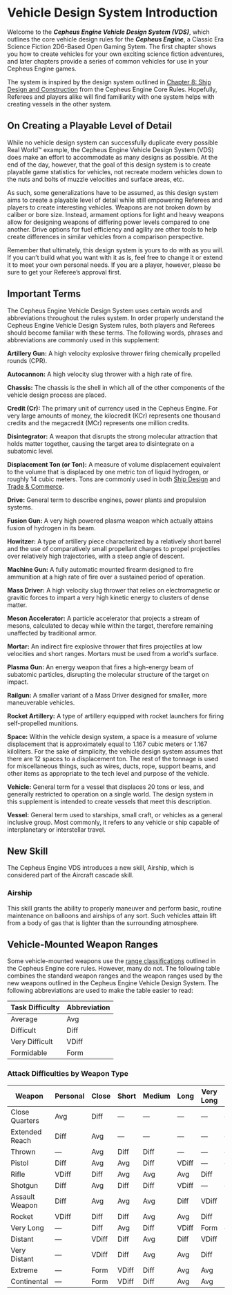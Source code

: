 # Vehicle Design System Introduction

Welcome to the **_Cepheus Engine Vehicle Design System (VDS)_**, which outlines the core vehicle design rules for the **_Cepheus Engine_**, a Classic Era Science Fiction 2D6-Based Open Gaming Sytem. The first chapter shows you how to create vehicles for your own exciting science fiction adventures, and later chapters provide a series of common vehicles for use in your Cepheus Engine games.

The system is inspired by the design system outlined in [Chapter 8: Ship Design and Construction](../book2/ship-design-and-construction.md) from the Cepheus Engine Core Rules. Hopefully, Referees and players alike will find familiarity with one system helps with creating vessels in the other system.

## On Creating a Playable Level of Detail

While no vehicle design system can successfully duplicate every possible Real World™ example, the Cepheus Engine Vehicle Design System (VDS) does make an effort to accommodate as many designs as possible. At the end of the day, however, that the goal of this design system is to create playable game statistics for vehicles, not recreate modern vehicles down to the nuts and bolts of muzzle velocities and surface areas, etc.

As such, some generalizations have to be assumed, as this design system aims to create a playable level of detail while still empowering Referees and players to create interesting vehicles. Weapons are not broken down by caliber or bore size. Instead, armament options for light and heavy weapons allow for designing weapons of differing power levels compared to one another. Drive options for fuel efficiency and agility are other tools to help create differences in similar vehicles from a comparison perspective.

Remember that ultimately, this design system is yours to do with as you will. If you can’t build what you want with it as is, feel free to change it or extend it to meet your own personal needs. If you are a player, however, please be sure to get your Referee’s approval first.

## Important Terms

The Cepheus Engine Vehicle Design System uses certain words and abbreviations throughout the rules system. In order properly understand the Cepheus Engine Vehicle Design System rules, both players and Referees should become familiar with these terms. The following words, phrases and abbreviations are commonly used in this supplement:

**Artillery Gun:** A high velocity explosive thrower firing chemically propelled rounds (CPR).

**Autocannon:** A high velocity slug thrower with a high rate of fire.

**Chassis:** The chassis is the shell in which all of the other components of the vehicle design process are placed.

**Credit (Cr):** The primary unit of currency used in the Cepheus Engine. For very large amounts of money, the kilocredit (KCr) represents one thousand credits and the megacredit (MCr) represents one million credits.

**Disintegrator:** A weapon that disrupts the strong molecular attraction that holds matter together, causing the target area to disintegrate on a subatomic level.

**Displacement Ton (or Ton):** A measure of volume displacement equivalent to the volume that is displaced by one metric ton of liquid hydrogen, or roughly 14 cubic meters. Tons are commonly used in both [Ship Design](../book2/ship-design-and-construction.md) and [Trade & Commerce](../book2/trade-and-commerce.md).

**Drive:** General term to describe engines, power plants and propulsion systems.

**Fusion Gun:** A very high powered plasma weapon which actually attains fusion of hydrogen in its beam.

**Howitzer:** A type of artillery piece characterized by a relatively short barrel and the use of comparatively small propellant charges to propel projectiles over relatively high trajectories, with a steep angle of descent.

**Machine Gun:** A fully automatic mounted firearm designed to fire ammunition at a high rate of fire over a sustained period of operation.

**Mass Driver:** A high velocity slug thrower that relies on electromagnetic or gravitic forces to impart a very high kinetic energy to clusters of dense matter.

**Meson Accelerator:** A particle accelerator that projects a stream of mesons, calculated to decay while within the target, therefore remaining unaffected by traditional armor.

**Mortar:** An indirect fire explosive thrower that fires projectiles at low velocities and short ranges. Mortars must be used from a world's surface.

**Plasma Gun:** An energy weapon that fires a high-energy beam of subatomic particles, disrupting the molecular structure of the target on impact.

**Railgun:** A smaller variant of a Mass Driver designed for smaller, more maneuverable vehicles.

**Rocket Artillery:** A type of artillery equipped with rocket launchers for firing self-propelled munitions.

**Space:** Within the vehicle design system, a space is a measure of volume displacement that is approximately equal to 1.167 cubic meters or 1.167 kiloliters. For the sake of simplicity, the vehicle design system assumes that there are 12 spaces to a displacement ton. The rest of the tonnage is used for miscellaneous things, such as wires, ducts, rope, support beams, and other items as appropriate to the tech level and purpose of the vehicle.

**Vehicle:** General term for a vessel that displaces 20 tons or less, and generally restricted to operation on a single world. The design system in this supplement is intended to create vessels that meet this description.

**Vessel:** General term used to starships, small craft, or vehicles as a general inclusive group. Most commonly, it refers to any vehicle or ship capable of interplanetary or interstellar travel.

## New Skill

The Cepheus Engine VDS introduces a new skill, Airship, which is considered part of the Aircraft cascade skill.

### Airship

This skill grants the ability to properly maneuver and perform basic, routine maintenance on balloons and airships of any sort. Such vehicles attain lift from a body of gas that is lighter than the surrounding atmosphere.

## Vehicle-Mounted Weapon Ranges

Some vehicle-mounted weapons use the [range classifications](../book1/personal-combat.md#range) outlined in the Cepheus Engine core rules. However, many do not. The following table combines the standard weapon ranges and the weapon ranges used by the new weapons outlined in the Cepheus Engine Vehicle Design System. The following abbreviations are used to make the table easier to read:

| Task Difficulty | Abbreviation |
| --- | --- |
| Average | Avg |
| Difficult | Diff |
| Very Difficult | VDiff |
| Formidable | Form |

### Attack Difficulties by Weapon Type

| Weapon | Personal | Close | Short | Medium | Long | Very Long | Distant | Very Distant | Extreme | Continental |
| --- | --- | --- | --- | --- | --- | --- | --- | --- | --- | --- |
| Close Quarters | Avg | Diff | — | — | — | — | — | — | — | — |
| Extended Reach | Diff | Avg | — | — | — | — | — | — | — | — |
| Thrown | — | Avg | Diff | Diff | — | — | — | — | — | — |
| Pistol | Diff | Avg | Avg | Diff | VDiff | — | — | — | — | — |
| Rifle | VDiff | Diff | Avg | Avg | Avg | Diff | VDiff | — | — | — |
| Shotgun | Diff | Avg | Diff | Diff | VDiff | — | — | — | — | — |
| Assault Weapon | Diff | Avg | Avg | Avg | Diff | VDiff | Form | — | — | — |
| Rocket | VDiff | Diff | Diff | Avg | Avg | Diff | VDiff | — | — | — |
| Very Long | — | Diff | Avg | Diff | VDiff | Form | — | — | — | — |
| Distant | — | VDiff | Diff | Avg | Diff | VDiff | Form | — | — | — |
| Very Distant | — | VDiff | Diff | Avg | Avg | Diff | VDiff | Form | — | — |
| Extreme | — | Form | VDiff | Diff | Avg | Avg | Diff | VDiff | Form | — |
| Continental | — | Form | VDiff | Diff | Avg | Avg | Avg | Diff | VDiff | Form |
